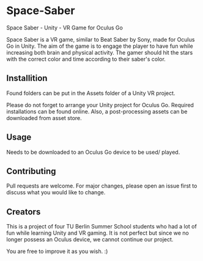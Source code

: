 # Space-Saber
Space Saber - Unity - VR Game for Oculus Go

Space Saber is a VR game, similar to Beat Saber by Sony, made for Oculus Go in Unity. 
The aim of the game is to engage the player to have fun while increasing both brain and physical activity.
The gamer should hit the stars with the correct color and time according to their saber's color.

## Installition
Found folders can be put in the Assets folder of a Unity VR project.

Please do not forget to arrange your Unity project for Oculus Go. Required installations can be found online.
Also, a post-processing assets can be downloaded from asset store.

## Usage
Needs to be downloaded to an Oculus Go device to be used/ played.

## Contributing
Pull requests are welcome. For major changes, please open an issue first to discuss what you would like to change.

## Creators
This is a project of four TU Berlin Summer School students who had a lot of fun while learning Unity and VR gaming. 
It is not perfect but since we no longer possess an Oculus device, we cannot continue our project. 

You are free to improve it as you wish. :)
